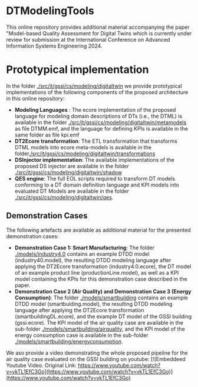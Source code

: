 # DTModelingTools
This online repository provides additional material accompanying the paper "Model-based Quality Assessment for Digital Twins which is currently under review for submission at the International Conference on Advanced Information Systems Engineering 2024.

# Prototypical implementation
In the folder [./src/it/gssi/cs/modeling/digitaltwin](src/it/gssi/cs/modeling/digitaltwin) we provide prototypical implementations of the following components of the proposed architecture in this online repository:
- **Modeling Languages** : The ecore implementation of the proposed language for modeling domain descriptions of DTs (i.e., the DTML) is available in the folder [./src/it/gssi/cs/modeling/digitaltwin/metamodels](src/it/gssi/cs/modeling/digitaltwin/metamodels) as file DTMM.emf, and the language for defining KPIs is available in the same folder as file kpi.emf
- **DT2Ecore transformation**: The ETL transformation that transforms DTML models into ecore meta-models is available in the folder[./src/it/gssi/cs/modeling/digitaltwin/transformations](src/it/gssi/cs/modeling/digitaltwin/transformations)
- **DSInjector implementation**: The available implementations of the proposed DS injector are available in the folder [./src/it/gssi/cs/modeling/digitaltwin/shadow](src/it/gssi/cs/modeling/digitaltwin/shadow)
- **QES engine**: The full EOL scripts required to transform DT models conforming to a DT domain definition language and KPI models into evaluated DT Models are available in the folder [./src/it/gssi/cs/modeling/digitaltwin/qes](src/it/gssi/cs/modeling/digitaltwin/qes).


## Demonstration Cases
The following artefacts are available as additional material for the presented demonstration cases:
- **Demonstration Case 1: Smart Manufacturing**: The folder [./models/industry4.0](./models/industry4.0) contains an example DTDD model (industry40.model), the resulting DTDD modeling language after applying the DT2Ecore transformation (industry4.0.ecore), the DT model of an example product line (productionLine.model), as well as a KPI model containing the KPIs for this demonstration case described in the paper.
- **Demonstration Case 2 (Air Quality) and Demonstration Case 3 (Energy Consumption)**: The folder [./models/smartbuilding](./models/smartbuilding) contains an example DTDD model (smartbulding.model), the resulting DTDD modeling language after applying the DT2Ecore transformation (smartbuildingDL.ecore), and the example DT model of the GSSI building (gssi.ecore). The KPI model of the air quality case are available in the sub-folder [./models/smartbuilding/airquality](./models/smartbuilding/airquality), and the KPI model of the energy consumption case is available in the sub-folder [./models/smartbuilding/energyconsumption](./models/smartbuilding/energycomsumption).

We aso provide a video demonstrating the whole proposed pipeline for the air quality case evaluated on the GSSI building on youtube:
[![Embeddeed Youtube Video. Original Link: https://www.youtube.com/watch?v=vkTL1EfC3Go](https://www.youtube.com/watch?v=vkTL1EfC3Go)](https://www.youtube.com/watch?v=vkTL1EfC3Go)

